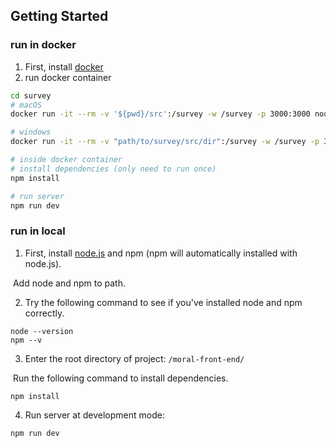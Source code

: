 ## Getting Started

### run in docker

1. First, install [docker](https://docs.docker.com/get-docker/)
2. run docker container

```bash
cd survey
# macOS
docker run -it --rm -v '${pwd}/src':/survey -w /survey -p 3000:3000 node:20.11-slim /bin/bash

# windows
docker run -it --rm -v "path/to/survey/src/dir":/survey -w /survey -p 3000:3000 node:20.11-slim /bin/bash

# inside docker container
# install dependencies (only need to run once)
npm install

# run server
npm run dev  
```

### run in local

1. First, install [node.js](https://nodejs.org/en) and npm (npm will automatically installed with node.js).

​	Add node and npm to path.



2. Try the following command to see if you've installed node and npm correctly.

```bas
node --version
npm --v
```



3. Enter the root directory of project: `/moral-front-end/`

​	Run the following command to install dependencies.

```ba
npm install
```



4. Run server at development mode:

```bash
npm run dev             
```